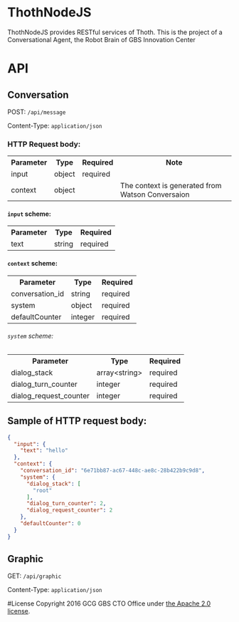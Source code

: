 # ThothNodeJS
ThothNodeJS provides RESTful services of Thoth. This is the project of a Conversational Agent, the Robot Brain of GBS Innovation Center

# API
## Conversation
POST: `/api/message`

Content-Type: `application/json`

### HTTP Request body: 
<table>
    <tr>
        <th>Parameter</th>
        <th>Type</th>
        <th>Required</th>
        <th>Note</th>
    </tr>
    <tr>
        <td>input</td>
        <td>object</td>
        <td>required</td>
        <td></td>
    </tr>
    <tr>
        <td>context</td>
        <td>object</td>
        <td></td>
        <td>The context is generated from Watson Conversaion</td>
    </tr>
</table>

#### `input` scheme: 
<table>
    <tr>
        <th>Parameter</th>
        <th>Type</th>
        <th>Required</th>
    </tr>
    <tr>
        <td>text</td>
        <td>string</td>
        <td>required</td>
    </tr>
</table>

#### `context` scheme: 
<table>
    <tr>
        <th>Parameter</th>
        <th>Type</th>
        <th>Required</th>
    </tr>
    <tr>
        <td>conversation_id</td>
        <td>string</td>
        <td>required</td>
    </tr>
    <tr>
        <td>system</td>
        <td>object</td>
        <td>required</td>
    </tr>
    <tr>
        <td>defaultCounter</td>
        <td>integer</td>
        <td>required</td>
    </tr>
</table>

###### `system` scheme: 
<table>
    <tr>
        <th>Parameter</th>
        <th>Type</th>
        <th>Required</th>
    </tr>
    <tr>
        <td>dialog_stack</td>
        <td>array&lt;string&gt;</td>
        <td>required</td>
    </tr>
    <tr>
        <td>dialog_turn_counter</td>
        <td>integer</td>
        <td>required</td>
    </tr>
    <tr>
        <td>dialog_request_counter</td>
        <td>integer</td>
        <td>required</td>
    </tr>
</table>


## Sample of HTTP request body: 
```JSON
{
  "input": {
    "text": "hello"
  },
  "context": {
    "conversation_id": "6e71bb87-ac67-448c-ae8c-28b422b9c9d8",
    "system": {
      "dialog_stack": [
        "root"
      ],
      "dialog_turn_counter": 2,
      "dialog_request_counter": 2
    },
    "defaultCounter": 0
  }
}
```

## Graphic
GET: `/api/graphic`

Content-Type: `application/json`


#License
Copyright 2016 GCG GBS CTO Office under [the Apache 2.0 license](LICENSE).

